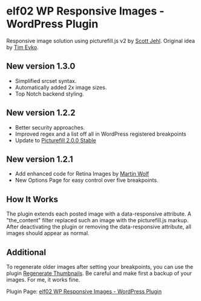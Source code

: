 # elf02 WP Responsive Images - WordPress Plugin

Responsive image solution using picturefill.js v2 by [Scott Jehl][1]. Original idea by [Tim Evko][2].

## New version 1.3.0
* Simplified srcset syntax.
* Automatically added 2x image sizes.
* Top Notch backend styling.

## New version 1.2.2
* Better security approaches.
* Improved regex and a list off all in WordPress registered breakpoints
* Update to [Picturefill 2.0.0 Stable][6]

## New version 1.2.1
* Add enhanced code for Retina Images by [Martin Wolf][5]
* New Options Page for easy control over five breakpoints.

## How It Works
The plugin extends each posted image with a data-responsive attribute. A "the_content" filter replaced such an image with the picturefill.js markup. After deactivating the plugin or removing the data-responsive attribute, all images should appear as normal.

## Additional
To regenerate older images after setting your breakpoints, you can use the plugin [Regenerate Thumbnails][4]. Be careful and make first a backup of your images. For me, it works fine.

Plugin Page: [elf02 WP Responsive Images - WordPress Plugin][3]

  [1]: http://scottjehl.github.io/picturefill/
  [2]: https://github.com/tevko/wp-tevko-responsive-images
  [3]: http://elf02.de/elf02-wp-responsive-images-wordpress-plugin/
  [4]: http://wordpress.org/plugins/regenerate-thumbnails/
  [5]: http://visuellegedanken.de/
  [6]: https://github.com/scottjehl/picturefill/releases/tag/2.0.0
